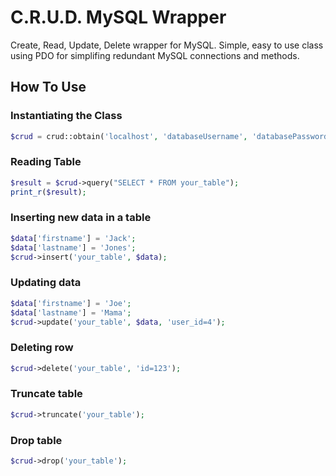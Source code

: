 C.R.U.D. MySQL Wrapper
==================

Create, Read, Update, Delete wrapper for MySQL.  Simple, easy to use class using PDO for simplifing redundant MySQL connections and methods.

## How To Use

### Instantiating the Class
```php	
$crud = crud::obtain('localhost', 'databaseUsername', 'databasePassword', 'databaseName');
```

### Reading Table
```php
$result = $crud->query("SELECT * FROM your_table");
print_r($result);
```

### Inserting new data in a table
```php
$data['firstname'] = 'Jack';
$data['lastname'] = 'Jones';
$crud->insert('your_table', $data);
```

### Updating data
```php
$data['firstname'] = 'Joe';
$data['lastname'] = 'Mama';
$crud->update('your_table', $data, 'user_id=4');
```

### Deleting row
```php
$crud->delete('your_table', 'id=123');
```

### Truncate table
```php
$crud->truncate('your_table');
```

### Drop table
```php
$crud->drop('your_table');
```
